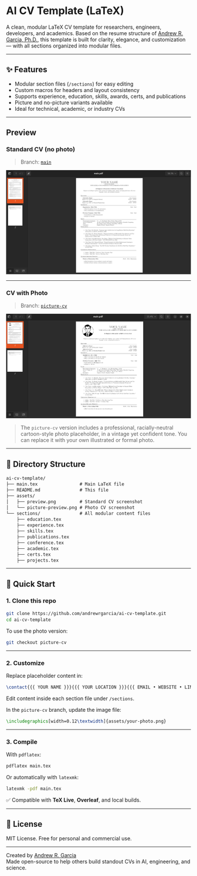 # AI CV Template (LaTeX)

A clean, modular LaTeX CV template for researchers, engineers, developers, and academics.
Based on the resume structure of [Andrew R. Garcia, Ph.D.](https://andrewgarcia.vercel.app/), this template is built for clarity, elegance, and customization — with all sections organized into modular files.

---

## ✨ Features

- Modular section files (`/sections`) for easy editing
- Custom macros for headers and layout consistency
- Supports experience, education, skills, awards, certs, and publications
- Picture and no-picture variants available
- Ideal for technical, academic, or industry CVs

---

## Preview

### **Standard CV (no photo)**  
> Branch: [`main`](https://github.com/andrewrgarcia/ai-cv-template/tree/main)

![Standard CV](assets/preview.png)

---

### **CV with Photo**  
> Branch: [`picture-cv`](https://github.com/andrewrgarcia/ai-cv-template/tree/picture-cv)

![Photo CV](assets/picture-preview.png)

> The `picture-cv` version includes a professional, racially-neutral cartoon-style photo placeholder, in a vintage yet confident tone. You can replace it with your own illustrated or formal photo.

---

## 📁 Directory Structure

```
ai-cv-template/
├── main.tex                # Main LaTeX file
├── README.md               # This file
├── assets/
│   ├── preview.png         # Standard CV screenshot
│   └── picture-preview.png # Photo CV screenshot
└── sections/               # All modular content files
    ├── education.tex
    ├── experience.tex
    ├── skills.tex
    ├── publications.tex
    ├── conference.tex
    ├── academic.tex
    ├── certs.tex
    ├── projects.tex
```

---

## 🚀 Quick Start

### 1. Clone this repo

```bash
git clone https://github.com/andrewrgarcia/ai-cv-template.git
cd ai-cv-template
```

To use the photo version:

```bash
git checkout picture-cv
```

---

### 2. Customize

Replace placeholder content in:

```latex
\contact{{{ YOUR NAME }}}{{{ YOUR LOCATION }}}{{{ EMAIL • WEBSITE • LINKEDIN }}}
```

Edit content inside each section file under `/sections`.

In the `picture-cv` branch, update the image file:
```latex
\includegraphics[width=0.12\textwidth]{assets/your-photo.png}
```

---

### 3. Compile

With `pdflatex`:

```bash
pdflatex main.tex
```

Or automatically with `latexmk`:

```bash
latexmk -pdf main.tex
```

✅ Compatible with **TeX Live**, **Overleaf**, and local builds.

---

## 📝 License

MIT License. Free for personal and commercial use.

---

Created by [Andrew R. Garcia](https://andrewgarcia.vercel.app/)  
Made open-source to help others build standout CVs in AI, engineering, and science.
